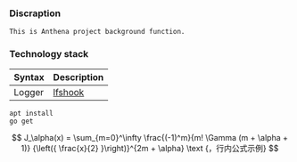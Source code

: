### Discraption
    This is Anthena project background function.

### Technology stack
| Syntax      | Description |
| ----------- | ----------- |
| Logger      | [lfshook](https://github.com/rifflocklfshook)|

```
apt install 
go get
```

$$ J_\alpha(x) = \sum_{m=0}^\infty \frac{(-1)^m}{m! \Gamma (m + \alpha + 1)} {\left({ \frac{x}{2} }\right)}^{2m + \alpha} \text {，行内公式示例} $$
